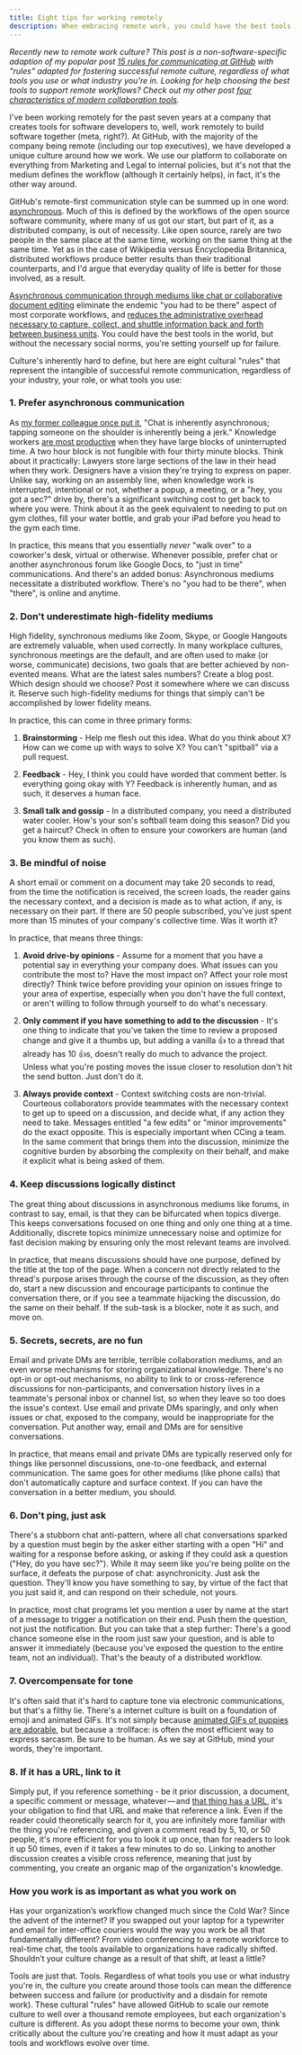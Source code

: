 ```yaml
---
title: Eight tips for working remotely
description: When embracing remote work, you could have the best tools in the world, but without the necessary social norms, you're setting yourself up for failure. Here are eight cultural "rules" that represent the intangible of successful remote communication, regardless of your industry, your role, or what tools you use.
---
```


*Recently new to remote work culture? This post is a non-software-specific adaption of my popular post [15 rules for communicating at GitHub](/2014/11/06/rules-of-communicating-at-github/) with "rules" adapted for fostering successful remote culture, regardless of what tools you use or what industry you're in. Looking for help choosing the best tools to support remote workflows? Check out my other post [four characteristics of modern collaboration tools](https://ben.balter.com/2015/11/18/tools-to-empower-open-collaboration/).*

I've been working remotely for the past seven years at a company that creates tools for software developers to, well, work remotely to build software together (meta, right?). At GitHub, with the majority of the company being remote (including our top executives), we have developed a unique culture around how we work. We use our platform to collaborate on everything from Marketing and Legal to internal policies, but it's not that the medium defines the workflow (although it certainly helps), in fact, it's the other way around.

GitHub's remote-first communication style can be summed up in one word: [asynchronous](http://zachholman.com/posts/how-github-works-asynchronous/). Much of this is defined by the workflows of the open source software community, where many of us got our start, but part of it, as a distributed company, is out of necessity. Like open source, rarely are two people in the same place at the same time, working on the same thing at the same time. Yet as in the case of Wikipedia versus Encyclopedia Britannica, distributed workflows produce better results than their traditional counterparts, and I'd argue that everyday quality of life is better for those involved, as a result.

[Asynchronous communication through mediums like chat or collaborative document editing](http://zachholman.com/posts/github-communication/) eliminate the endemic "you had to be there" aspect of most corporate workflows, and [reduces the administrative overhead necessary to capture, collect, and shuttle information back and forth between business units](https://ben.balter.com/2012/12/16/deprecate-management/). You could have the best tools in the world, but without the necessary social norms, you're setting yourself up for failure.

Culture's inherently hard to define, but here are eight cultural "rules" that represent the intangible of successful remote communication, regardless of your industry, your role, or what tools you use:

### 1. Prefer asynchronous communication

As [my former colleague once put it](http://zachholman.com/posts/how-github-works/), "Chat is inherently asynchronous; tapping someone on the shoulder is inherently being a jerk." Knowledge workers [are most productive](https://en.wikipedia.org/wiki/Flow_(psychology)) when they have large blocks of uninterrupted time. A two hour block is not fungible with four thirty minute blocks. Think about it practically: Lawyers store large sections of the law in their head when they work. Designers have a vision they're trying to express on paper. Unlike say, working on an assembly line, when knowledge work is interrupted, intentional or not, whether a popup, a meeting, or a "hey, you got a sec?" drive by, there's a significant switching cost to get back to where you were. Think about it as the geek equivalent to needing to put on gym clothes, fill your water bottle, and grab your iPad before you head to the gym each time.

In practice, this means that you essentially *never* "walk over" to a coworker's desk, virtual or otherwise. Whenever possible, prefer chat or another asynchronous forum like Google Docs, to "just in time" communications. And there's an added bonus: Asynchronous mediums necessitate a distributed workflow. There's no "you had to be there", when "there", is online and anytime.

### 2. Don't underestimate high-fidelity mediums

High fidelity, synchronous mediums like Zoom, Skype, or Google Hangouts are extremely valuable, when used correctly. In many workplace cultures, synchronous meetings are the default, and are often used to make (or worse, communicate) decisions, two goals that are better achieved by non-evented means. What are the latest sales numbers? Create a blog post. Which design should we choose? Post it somewhere where we can discuss it. Reserve such high-fidelity mediums for things that simply can't be accomplished by lower fidelity means.

In practice, this can come in three primary forms:

1. **Brainstorming** - Help me flesh out this idea. What do you think about X? How can we come up with ways to solve X? You can't "spitball" via a pull request.

2. **Feedback** - Hey, I think you could have worded that comment better. Is everything going okay with Y? Feedback is inherently human, and as such, it deserves a human face.

3. **Small talk and gossip** - In a distributed company, you need a distributed water cooler. How's your son's softball team doing this season? Did you get a haircut? Check in often to ensure your coworkers are human (and you know them as such).

### 3. Be mindful of noise

A short email or comment on a document may take 20 seconds to read, from the time the notification is received, the screen loads, the reader gains the necessary context, and a decision is made as to what action, if any, is necessary on their part. If there are 50 people subscribed, you've just spent more than 15 minutes of your company's collective time. Was it worth it?

In practice, that means three things:

1. **Avoid drive-by opinions** - Assume for a moment that you have a potential say in everything your company does. What issues can you contribute the most to? Have the most impact on? Affect your role most directly? Think twice before providing your opinion on issues fringe to your area of expertise, especially when you don't have the full context, or aren't willing to follow through yourself to do what's necessary.

2. **Only comment if you have something to add to the discussion** - It's one thing to indicate that you've taken the time to review a proposed change and give it a thumbs up, but adding a vanilla :+1: to a thread that already has 10 :+1:s, doesn't really do much to advance the project. Unless what you're posting moves the issue closer to resolution don't hit the send button. Just don't do it.

3. **Always provide context** - Context switching costs are non-trivial. Courteous collaborators provide teammates with the necessary context to get up to speed on a discussion, and decide what, if any action they need to take. Messages entitled "a few edits" or "minor improvements" do the exact opposite. This is especially important when CCing a team. In the same comment that brings them into the discussion, minimize the cognitive burden by absorbing the complexity on their behalf, and make it explicit what is being asked of them.

### 4. Keep discussions logically distinct

The great thing about discussions in asynchronous mediums like forums, in contrast to say, email, is that they can be bifurcated when topics diverge. This keeps conversations focused on one thing and only one thing at a time. Additionally, discrete topics minimize unnecessary noise and optimize for fast decision making by ensuring only the most relevant teams are involved.

In practice, that means discussions should have one purpose, defined by the title at the top of the page. When a concern not directly related to the thread's purpose arises through the course of the discussion, as they often do, start a new discussion and encourage participants to continue the conversation there, or if you see a teammate hijacking the discussion, do the same on their behalf. If the sub-task is a blocker, note it as such, and move on.

### 5. Secrets, secrets, are no fun

Email and private DMs are terrible, terrible collaboration mediums, and an even worse mechanisms for storing organizational knowledge. There's no opt-in or opt-out mechanisms, no ability to link to or cross-reference discussions for non-participants, and conversation history lives in a teammate's personal inbox or channel list, so when they leave so too does the issue's context. Use email and private DMs sparingly, and only when issues or chat, exposed to the company, would be inappropriate for the conversation. Put another way, email and DMs are for sensitive conversations.

In practice, that means email and private DMs are typically reserved only for things like personnel discussions, one-to-one feedback, and external communication. The same goes for other mediums (like phone calls) that don't automatically capture and surface context. If you can have the conversation in a better medium, you should.

### 6. Don't ping, just ask

There's a stubborn chat anti-pattern, where all chat conversations sparked by a question must begin by the asker either starting with a open "Hi" and waiting for a response before asking, or asking if they could ask a question ("Hey, do you have sec?"). While it may seem like you're being polite on the surface, it defeats the purpose of chat: asynchronicity. Just ask the question. They'll know you have something to say, by virtue of the fact that you just said it, and can respond on their schedule, not yours.

In practice, most chat programs let you mention a user by name at the start of a message to trigger a notification on their end. Push them the question, not just the notification. But you can take that a step further: There's a good chance someone else in the room just saw your question, and is able to answer it immediately (because you've exposed the question to the entire team, not an individual). That's the beauty of a distributed workflow.

### 7. Overcompensate for tone

It's often said that it's hard to capture tone via electronic communications, but that's a filthy lie. There's a internet culture is built on a foundation of emoji and animated GIFs. It's not simply because [animated GIFs of puppies are adorable](http://giphy.com/gifs/puppies-cute-animals-asdfghjkl-6UZFwMYqCeXi8), but because a :trollface: is often the most efficient way to express sarcasm. Be sure to be human. As we say at GitHub, mind your words, they're important.

### 8. If it has a URL, link to it

Simply put, if you reference something - be it prior discussion, a document, a specific comment or message, whatever — and [that thing has a URL](https://ben.balter.com/2015/11/12/why-urls/), it's your obligation to find that URL and make that reference a link. Even if the reader could theoretically search for it, you are infinitely more familiar with the thing you're referencing, and given a comment read by 5, 10, or 50 people, it's more efficient for you to look it up once, than for readers to look it up 50 times, even if it takes a few minutes to do so. Linking to another discussion creates a visible cross reference, meaning that just by commenting, you create an organic map of the organization's knowledge.

### How you work is as important as what you work on

Has your organization’s workflow changed much since the Cold War? Since the advent of the internet? If you swapped out your laptop for a typewriter and email for inter-office couriers would the way you work be all that fundamentally different? From video conferencing to a remote workforce to real-time chat, the tools available to organizations have radically shifted. Shouldn’t your culture change as a result of that shift, at least a little?

Tools are just that. Tools. Regardless of what tools you use or what industry you're in, the culture you create around those tools can mean the difference between success and failure (or productivity and a disdain for remote work). These cultural "rules" have allowed GitHub to scale our remote culture to well over a thousand remote employees, but each organization's culture is different. As you adopt these norms to become your own, think critically about the culture you're creating and how it must adapt as your tools and workflows evolve over time.
